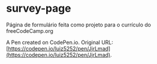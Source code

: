 # survey-page
Página de formulário feita como projeto para o currículo do freeCodeCamp.org



A Pen created on CodePen.io. Original URL: [https://codepen.io/luiz5252/pen/JjrLmad](https://codepen.io/luiz5252/pen/JjrLmad).

